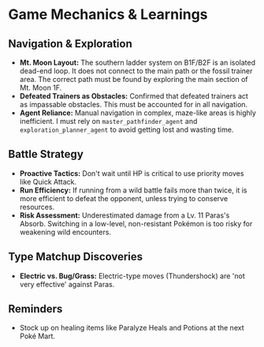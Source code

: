 # Game Mechanics & Learnings

## Navigation & Exploration
- **Mt. Moon Layout:** The southern ladder system on B1F/B2F is an isolated dead-end loop. It does not connect to the main path or the fossil trainer area. The correct path must be found by exploring the main section of Mt. Moon 1F.
- **Defeated Trainers as Obstacles:** Confirmed that defeated trainers act as impassable obstacles. This must be accounted for in all navigation.
- **Agent Reliance:** Manual navigation in complex, maze-like areas is highly inefficient. I must rely on `master_pathfinder_agent` and `exploration_planner_agent` to avoid getting lost and wasting time.

## Battle Strategy
- **Proactive Tactics:** Don't wait until HP is critical to use priority moves like Quick Attack.
- **Run Efficiency:** If running from a wild battle fails more than twice, it is more efficient to defeat the opponent, unless trying to conserve resources.
- **Risk Assessment:** Underestimated damage from a Lv. 11 Paras's Absorb. Switching in a low-level, non-resistant Pokémon is too risky for weakening wild encounters.

## Type Matchup Discoveries
- **Electric vs. Bug/Grass:** Electric-type moves (Thundershock) are 'not very effective' against Paras.

## Reminders
- Stock up on healing items like Paralyze Heals and Potions at the next Poké Mart.